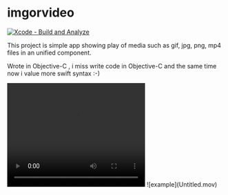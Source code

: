 # imgorvideo

[![Xcode - Build and Analyze](https://github.com/bolekhub/imgorvideo/actions/workflows/objective-c-xcode.yml/badge.svg?branch=main)](https://github.com/bolekhub/imgorvideo/actions/workflows/objective-c-xcode.yml)

This project is simple app showing play of media such as gif, jpg, png, mp4 files
in an unified component.

Wrote in Objective-C , i miss write code in Objective-C and the same time now i value more swift syntax :-)

<video width="320" height="240" controls>
  <source src="video.mov" type="video/mp4">
</video>
![example](Untitled.mov)

